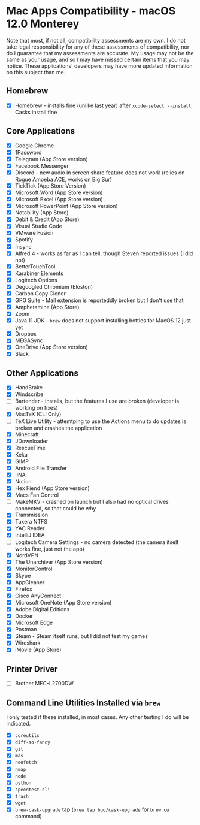 # Mac Apps Compatibility - macOS 12.0 Monterey

Note that most, if not all, compatibility assessments are my own.
I do not take legal responsibility for any of these assessments of compatibility, nor do I guarantee that my assessments are accurate.
My usage may not be the same as your usage, and so I may have missed certain items that you may notice.
These applications' developers may have more updated information on this subject than me.

## Homebrew

- [x] Homebrew - installs fine (unlike last year) after `xcode-select --install`, Casks install fine

## Core Applications

- [x] Google Chrome
- [x] 1Password
- [x] Telegram (App Store version)
- [x] Facebook Messenger
- [x] Discord - new audio in screen share feature does not work (relies on Rogue Amoeba ACE, works on Big Sur)
- [x] TickTick (App Store Version)
- [x] Microsoft Word (App Store version)
- [x] Microsoft Excel (App Store version)
- [x] Microsoft PowerPoint (App Store version)
- [x] Notability (App Store)
- [x] Debit & Credit (App Store)
- [x] Visual Studio Code
- [x] VMware Fusion
- [x] Spotify
- [x] Insync
- [x] Alfred 4 - works as far as I can tell, though Steven reported issues (I did not)
- [x] BetterTouchTool
- [x] Karabiner Elements
- [x] Logitech Options
- [x] Degoogled Chromium (Eloston)
- [x] Carbon Copy Cloner
- [x] GPG Suite - Mail extension is reporteddly broken but I don't use that
- [x] Amphetamine (App Store)
- [x] Zoom
- [x] Java 11 JDK - `brew` does not support installing bottles for MacOS 12 just yet
- [x] Dropbox
- [x] MEGASync
- [x] OneDrive (App Store version)
- [x] Slack

## Other Applications

- [x] HandBrake
- [x] Windscribe
- [ ] Bartender - installs, but the features I use are broken (developer is working on fixes)
- [x] MacTeX (CLI Only)
- [ ] TeX Live Utility - attemtping to use the Actions menu to do updates is broken and crashes the application
- [x] Minecraft
- [x] JDownloader
- [x] RescueTime
- [x] Keka
- [x] GIMP
- [x] Android File Transfer
- [x] IINA
- [x] Notion
- [x] Hex Fiend (App Store version)
- [x] Macs Fan Control
- [ ] MakeMKV - crashed on launch but I also had no optical drives connected, so that could be why
- [x] Transmission
- [x] Tuxera NTFS
- [x] YAC Reader
- [x] IntelliJ IDEA
- [ ] Logitech Camera Settings - no camera detected (the camera itself works fine, just not the app)
- [x] NordVPN
- [x] The Unarchiver (App Store version)
- [x] MonitorControl
- [x] Skype
- [x] AppCleaner
- [x] Firefox
- [x] Cisco AnyConnect
- [x] Microsoft OneNote (App Store version)
- [x] Adobe Digital Editions
- [x] Docker
- [x] Microsoft Edge
- [x] Postman
- [x] Steam - Steam itself runs, but I did not test my games
- [x] Wireshark
- [x] iMovie (App Store)

## Printer Driver

- [ ] Brother MFC-L2700DW

## Command Line Utilities Installed via `brew`

I only tested if these installed, in most cases. Any other testing I do will be indicated.

- [x] `coreutils`
- [x] `diff-so-fancy`
- [x] `git`
- [x] `mas`
- [x] `neofetch`
- [x] `nmap`
- [x] `node`
- [x] `python`
- [x] `speedtest-cli`
- [x] `trash`
- [x] `wget`
- [x] `brew-cask-upgrade` tap (`brew tap buo/cask-upgrade` for `brew cu` command)
